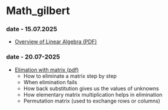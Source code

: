 # Math_gilbert
### date - 15.07.2025
- [ Overview of Linear Algebra (PDF)](overview_of_linear_algebra.pdf)

### date - 20.07-2025
- [Elimation with matrix (pdf)](Elimination_with_Matrix.pdf)
  - How to eliminate a matrix step by step
  - When elimination fails
  - How back substitution gives us the values of unknowns
  - How elementary matrix multiplication helps in elimination
  - Permutation matrix (used to exchange rows or columns)
